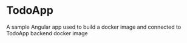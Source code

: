 # TodoApp
A sample Angular app used to build a docker image and connected to TodoApp backend docker image
